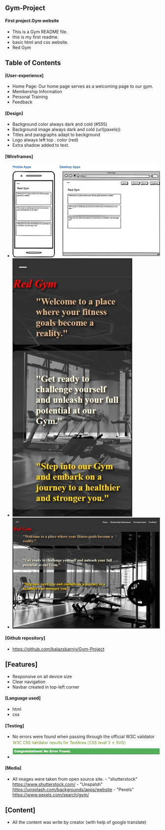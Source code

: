 ## Gym-Project
 #### First project.Gym website

* This is a Gym README file. 
* this is my first readme. 
*   basic html and css  website.
*   Red Gym

## Table of Contents

#### [User-experience]
 
 * Home Page: Our home page serves as a welcoming page  to our gym.
 * Membership Information
 * Personal Training
 * Feedback
 

#### [Design]
 * Background color always dark and cold (#555)
 * Background image always dark and cold (url(paxels))
 * Titles and paragraphs  adapt to beckground
 * Logo  always left top . color (red)
 * Extra shadow added to text.

#### [Wireframes]
* ![example](/assets/images/.md.png)
* ![Phone size](assets/images/phone_screenshot.jpg)
* ![Large screen](assets/images/large_screenshoot.jpg)

#### [Github repository] 
 *  https://github.com/balazsbarniy/Gym-Project

## [Features]
 * Responsive on all device size
 * Clear navigation
 * Navbar created in top-left corner

#### [Language used]
 * html
 * css

#### [Testing]
 * No errors were found when passing through the official W3C validator
 * ![validation](assets/images/validation_1.jpg)

#### [Media]
 * All images were taken from open source site. - "shutterstock" <https://www.shutterstock.com/>
                                                  - "Unspalsh" https://unsplash.com/backgrounds/apps/website
                                                  - "Pexels" https://www.pexels.com/search/gym/
                              
## [Content]
 * All the content was write by creator (with help of google translate)
 